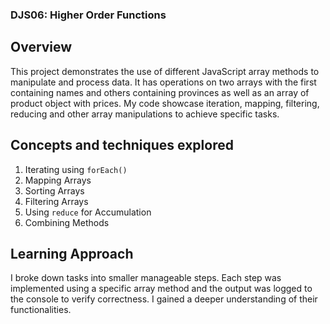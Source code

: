 ### DJS06: Higher Order Functions

## Overview
This project demonstrates the use of different JavaScript array methods to manipulate and process data. It has operations on two arrays with the first containing names and others containing provinces as well as an array of product object with prices. My code showcase iteration, mapping, filtering, reducing and other array manipulations to achieve specific tasks.

## Concepts and techniques explored

1. Iterating using `forEach()`
2. Mapping Arrays
3. Sorting Arrays
4. Filtering Arrays
5. Using `reduce` for Accumulation
6. Combining Methods

## Learning Approach
I broke down tasks into smaller manageable steps. Each step was implemented using a specific array method and the output was logged to the console to verify correctness. I gained a deeper understanding of their functionalities.
